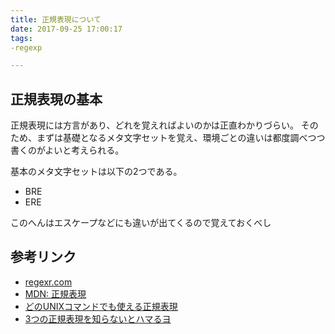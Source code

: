 ```yaml
---
title: 正規表現について
date: 2017-09-25 17:00:17
tags:
-regexp

---
```

## 正規表現の基本
正規表現には方言があり、どれを覚えればよいのかは正直わかりづらい。
そのため、まずは基礎となるメタ文字セットを覚え、環境ごとの違いは都度調べつつ書くのがよいと考えられる。

基本のメタ文字セットは以下の2つである。
- BRE
- ERE

このへんはエスケープなどにも違いが出てくるので覚えておくべし

## 参考リンク
- [regexr.com](https://regexr.com/)
- [MDN: 正規表現](https://developer.mozilla.org/ja/docs/Web/JavaScript/Guide/Regular_Expressions#special-null)
- [どのUNIXコマンドでも使える正規表現](https://qiita.com/richmikan@github/items/b6fb641e5b2b9af3522e)
- [3つの正規表現を知らないとハマるヨ](http://jmatsu.hatenablog.com/entry/2017/01/30/130952)

